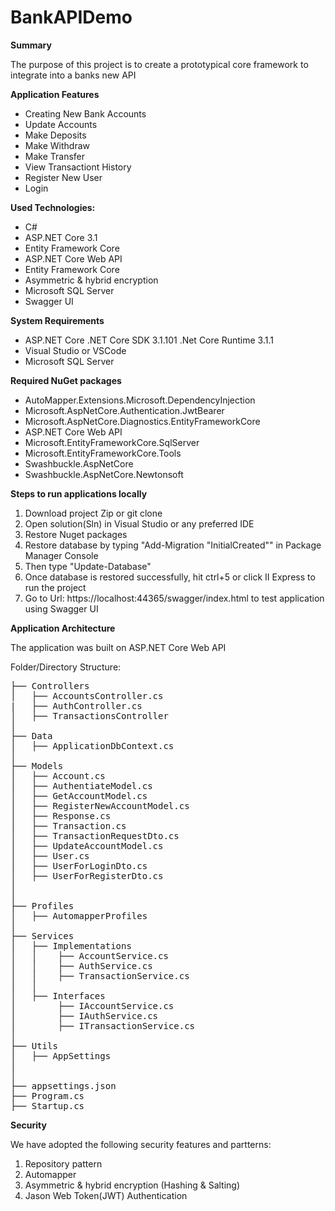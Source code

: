 # BankAPIDemo
**Summary**
<p>The purpose of this project is to create a prototypical core framework to integrate into a banks new API</p>

**Application Features**
<ul>
  <li>Creating New Bank Accounts</li>
  <li>Update Accounts</li>
  <li>Make Deposits</li>
  <li>Make Withdraw</li>
  <li>Make Transfer</li>
  <li>View Transactiont History</li>
  <li>Register New User</li>
  <li>Login</li>
 </ul>

**Used Technologies:**
<ul>
  <li>C#</li>
  <li>ASP.NET Core 3.1</li>
  <li> Entity Framework Core</li>
  <li>ASP.NET Core Web API</li>
  <li>Entity Framework Core</li>
  <li>Asymmetric & hybrid encryption</li>
  <li>Microsoft SQL Server</li>
  <li>Swagger UI</li>
</ul>

**System Requirements**
<ul>
<li>ASP.NET Core .NET Core SDK 3.1.101 .Net Core Runtime 3.1.1</li>
<li>Visual Studio or VSCode</li> 
<li>Microsoft SQL Server</li>
</ul> 

**Required NuGet packages**
<ul>
  <li>AutoMapper.Extensions.Microsoft.DependencyInjection</li>
  <li>Microsoft.AspNetCore.Authentication.JwtBearer</li>
  <li>Microsoft.AspNetCore.Diagnostics.EntityFrameworkCore</li>
  <li>ASP.NET Core Web API</li>
  <li>Microsoft.EntityFrameworkCore.SqlServer</li>
  <li>Microsoft.EntityFrameworkCore.Tools</li>
  <li>Swashbuckle.AspNetCore</li>
  <li>Swashbuckle.AspNetCore.Newtonsoft</li>
</ul>

**Steps to run applications locally**
<ol>
  <li>Download project Zip or git clone</li>
  <li>Open solution(Sln) in Visual Studio or any preferred IDE</li>
  <li>Restore Nuget packages</li>
  <li>Restore database by typing "Add-Migration "InitialCreated"" in Package Manager Console</li>
  <li>Then type "Update-Database"</li>
  <li>Once database is restored successfully, hit ctrl+5 or click II Express to run the project</li>
  <li>Go to Url: https://localhost:44365/swagger/index.html to test application using Swagger UI</li>
  
</ol>

**Application Architecture**
<p>The application was built on ASP.NET Core Web API</p>

<p>Folder/Directory Structure:</p>

<pre>
├── Controllers
│   ├── AccountsController.cs
|   ├── AuthController.cs
│   ├── TransactionsController
│
├── Data
│   ├── ApplicationDbContext.cs
│
├── Models
│   ├── Account.cs
│   ├── AuthentiateModel.cs
│   ├── GetAccountModel.cs
│   ├── RegisterNewAccountModel.cs
│   ├── Response.cs
│   ├── Transaction.cs
│   ├── TransactionRequestDto.cs
│   ├── UpdateAccountModel.cs
│   ├── User.cs
│   ├── UserForLoginDto.cs
│   ├── UserForRegisterDto.cs
│    
│
├── Profiles
│   ├── AutomapperProfiles
│
├── Services
│   ├── Implementations
│   │    ├── AccountService.cs
│   │    ├── AuthService.cs
│   │    ├── TransactionService.cs
│   │
│   ├── Interfaces
│        ├── IAccountService.cs
│        ├── IAuthService.cs
│        ├── ITransactionService.cs
│
├── Utils
│   ├── AppSettings
│   
│
├── appsettings.json
├── Program.cs
├── Startup.cs
</pre>


**Security**

<p>We have adopted the following security features and partterns:</p>
<ol>
  <li>Repository pattern</li>
  <li>Automapper</li>
  <li>Asymmetric & hybrid encryption (Hashing & Salting)</li>
  <li>Jason Web Token(JWT) Authentication</li>
 </ol>

